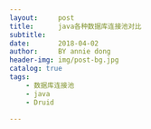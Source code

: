 ```yaml
---
layout:     post
title:      java各种数据库连接池对比
subtitle:   
date:       2018-04-02
author:     BY annie dong
header-img: img/post-bg.jpg
catalog: true
tags:
    - 数据库连接池
    - java
    - Druid

---
```


